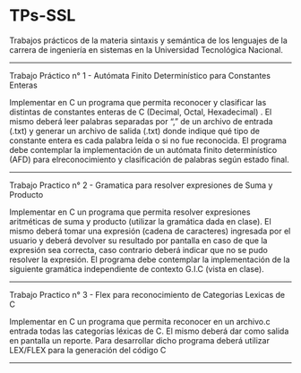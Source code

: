 # TPs-SSL

Trabajos prácticos de la materia sintaxis y semántica de los lenguajes de la carrera de ingeniería en sistemas en la Universidad Tecnológica Nacional.

-------

Trabajo Práctico n° 1 - Autómata Finito Determinístico para Constantes Enteras

Implementar en C un programa que permita reconocer y clasificar las distintas de
constantes enteras de C (Decimal, Octal, Hexadecimal) . El mismo deberá leer palabras
separadas por “,” de un archivo de entrada (.txt) y generar un archivo de salida (.txt) donde
indique qué tipo de constante entera es cada palabra leída o si no fue reconocida. El programa
debe contemplar la implementación de un autómata finito determinístico (AFD) para elreconocimiento y clasificación de palabras según estado final.

-------

Trabajo Practico n° 2 - Gramatica para resolver expresiones de Suma y Producto

Implementar en C un programa que permita resolver expresiones aritméticas de suma y producto (utilizar la gramática dada en clase). El mismo deberá tomar una expresión (cadena de caracteres) ingresada por el usuario y deberá devolver su resultado por pantalla en caso de que la expresión sea correcta, caso contrario deberá indicar que no se pudo resolver la expresión. El programa debe contemplar la implementación de la siguiente gramática independiente de contexto G.I.C (vista en clase).

-------

Trabajo Practico n° 3 - Flex para reconocimiento de Categorias Lexicas de C

Implementar en C un programa que permita reconocer en un archivo.c entrada todas las categorías léxicas de C. El mismo deberá  dar como salida en pantalla un reporte. Para desarrollar dicho programa deberá utilizar LEX/FLEX para la generación del código C

-------

